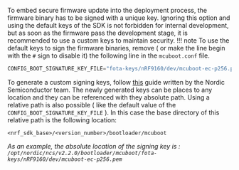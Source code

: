 To embed secure firmware update into the deployment process, the firmware binary has to be signed with a unique key. Ignoring this option and using the default keys of the SDK is not forbidden for internal development, but as soon as the firmware pass the development stage, it is recommended to use a custom keys to maintain security.
!!! note 
    To use the default keys to sign the firmware binaries, remove ( or make the line begin with the `#` sign to disable it) the following line in the `mcuboot.conf` file.

```c
CONFIG_BOOT_SIGNATURE_KEY_FILE="fota-keys/nRF9160/dev/mcuboot-ec-p256.pem"
```

To generate a custom signing keys, follow [this](https://developer.nordicsemi.com/nRF_Connect_SDK/doc/latest/nrf/app_dev/bootloaders_and_dfu/fw_update.html#signature-keys) guide written by the Nordic Semiconductor team.
The newly generated keys can be places to any location and they can be referenced with they absolute path. Using a relative path is also possible ( like the default value of the `CONFIG_BOOT_SIGNATURE_KEY_FILE` ). In this case the base directory of this relative path is the following location:

`<nrf_sdk_base>/<version_number>/bootloader/mcuboot`

*As an example, the absolute location of the signing key is : `/opt/nordic/ncs/v2.2.0/bootloader/mcuboot/fota-keys/nRF9160/dev/mcuboot-ec-p256.pem`*